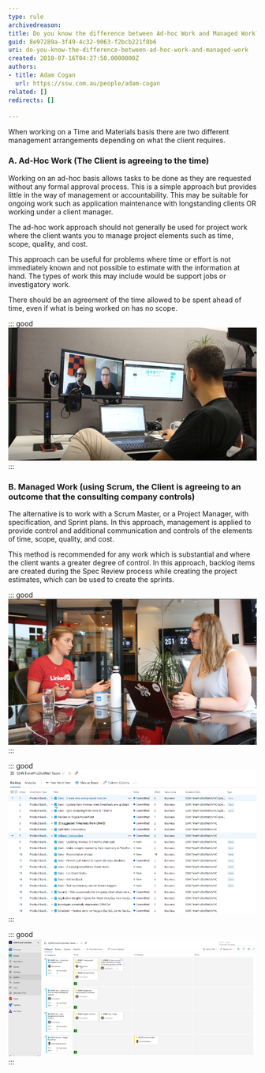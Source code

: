 ```yaml
---
type: rule
archivedreason: 
title: Do you know the difference between Ad-hoc Work and Managed Work?
guid: 8e97289a-3f49-4c32-9063-f2bcb221f8b6
uri: do-you-know-the-difference-between-ad-hoc-work-and-managed-work
created: 2010-07-16T04:27:50.0000000Z
authors:
- title: Adam Cogan
  url: https://ssw.com.au/people/adam-cogan
related: []
redirects: []

---
```


When working on a Time and Materials basis there are two different management arrangements depending on what the client requires.

<!--endintro-->

### A. Ad-Hoc Work (The Client is agreeing to the time)


Working on an ad-hoc basis allows tasks to be done as they are requested without any formal approval process. This is a simple approach but provides little in the way of management or accountability. This may be suitable for ongoing work such as application maintenance with longstanding clients OR working under a client manager.

The ad-hoc work approach should not generally be used for project work where the client wants you to manage project elements such as time, scope, quality, and cost.

This approach can be useful for problems where time or effort is not immediately known and not possible to estimate with the information at hand. The types of work this may include would be support jobs or investigatory work.

There should be an agreement of the time allowed to be spent ahead of time, even if what is being worked on has no scope.

::: good  
![Good example: Work is done as needed, when needed](work-done-as-needed-when-needed.png)  
:::  

### B. Managed Work (using Scrum, the Client is agreeing to an outcome that the consulting company controls)


The alternative is to work with a Scrum Master, or a Project Manager, with specification, and Sprint plans. In this approach, management is applied to provide control and additional communication and controls of the elements of time, scope, quality, and cost.

This method is recommended for any work which is substantial and where the client wants a greater degree of control. 
In this approach, backlog items are created during the Spec Review process while creating the project estimates, which can be used to create the sprints.

::: good  
![Good example: Scope and tasks are arranged ahead of time during the Spec Review process](scope-tasks-spec-review.png)  
:::  

::: good  
![Good example: A Product Backlog is created with individual Product Backlog Items sized in effort](product-backlog-example.png)  
:::  

::: good  
![Good Example: A sprint is created for the week with the Product Backlog Items ready to be tracked](sprint-example.png)  
:::

